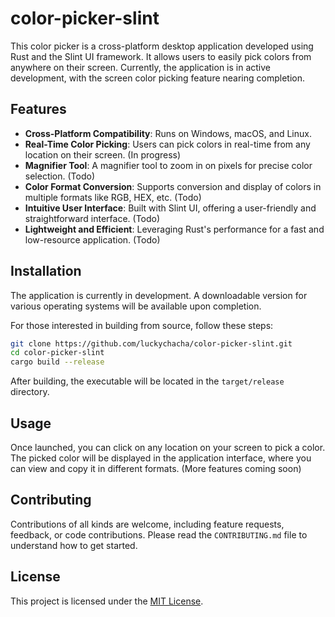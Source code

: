 # color-picker-slint

This color picker is a cross-platform desktop application developed using Rust and the Slint UI framework. It allows users to easily pick colors from anywhere on their screen. Currently, the application is in active development, with the screen color picking feature nearing completion.

## Features

- **Cross-Platform Compatibility**: Runs on Windows, macOS, and Linux.
- **Real-Time Color Picking**: Users can pick colors in real-time from any location on their screen. (In progress)
- **Magnifier Tool**: A magnifier tool to zoom in on pixels for precise color selection. (Todo)
- **Color Format Conversion**: Supports conversion and display of colors in multiple formats like RGB, HEX, etc. (Todo)
- **Intuitive User Interface**: Built with Slint UI, offering a user-friendly and straightforward interface. (Todo)
- **Lightweight and Efficient**: Leveraging Rust's performance for a fast and low-resource application. (Todo)

## Installation

The application is currently in development. A downloadable version for various operating systems will be available upon completion.

For those interested in building from source, follow these steps:

```bash
git clone https://github.com/luckychacha/color-picker-slint.git
cd color-picker-slint
cargo build --release
```

After building, the executable will be located in the `target/release` directory.

## Usage

Once launched, you can click on any location on your screen to pick a color. The picked color will be displayed in the application interface, where you can view and copy it in different formats. (More features coming soon)

## Contributing

Contributions of all kinds are welcome, including feature requests, feedback, or code contributions. Please read the `CONTRIBUTING.md` file to understand how to get started.

## License

This project is licensed under the [MIT License](LICENSE).
